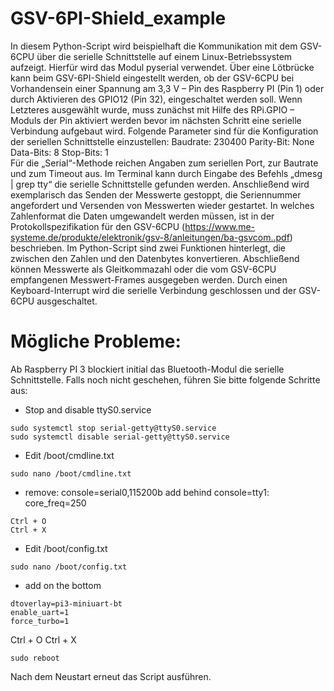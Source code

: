 # GSV-6PI-Shield_example
In diesem Python-Script wird beispielhaft die Kommunikation mit dem GSV-6CPU über die serielle Schnittstelle auf einem 
Linux-Betriebssystem aufzeigt. Hierfür wird das Modul pyserial verwendet.
Über eine Lötbrücke kann beim GSV-6PI-Shield eingestellt werden, ob der GSV-6CPU bei Vorhandensein einer Spannung am 3,3 V – Pin 
des Raspberry PI (Pin 1) oder durch Aktivieren des GPIO12 (Pin 32), eingeschaltet werden soll. Wenn Letzteres ausgewählt wurde, 
muss zunächst mit Hilfe des RPi.GPIO – Moduls der Pin aktiviert werden bevor im nächsten Schritt eine serielle Verbindung 
aufgebaut wird. 
Folgende Parameter sind für die Konfiguration der seriellen Schnittstelle einzustellen:
Baudrate: 230400
Parity-Bit: None
Data-Bits: 8
Stop-Bits: 1	
Für die „Serial“-Methode reichen Angaben zum seriellen Port, zur Bautrate und zum Timeout aus. Im Terminal kann durch Eingabe 
des Befehls „dmesg | grep tty“ die serielle Schnittstelle gefunden werden.
Anschließend wird exemplarisch das Senden der Messwerte gestoppt, die Seriennummer angefordert und Versenden von Messwerten 
wieder gestartet. In welches Zahlenformat die Daten umgewandelt werden müssen, ist in der Protokollspezifikation für den GSV-6CPU 
(https://www.me-systeme.de/produkte/elektronik/gsv-8/anleitungen/ba-gsvcom..pdf) beschrieben. Im Python-Script sind zwei 
Funktionen hinterlegt, die zwischen den Zahlen und den Datenbytes konvertieren. Abschließend können Messwerte als Gleitkommazahl 
oder die vom GSV-6CPU empfangenen Messwert-Frames ausgegeben werden. Durch einen Keyboard-Interrupt wird die serielle Verbindung 
geschlossen und der GSV-6CPU ausgeschaltet.

# Mögliche Probleme:
Ab Raspberry PI 3 blockiert initial das Bluetooth-Modul die serielle Schnittstelle. Falls noch nicht geschehen, führen Sie bitte folgende Schritte aus:

- Stop and disable ttyS0.service
```
sudo systemctl stop serial-getty@ttyS0.service
sudo systemctl disable serial-getty@ttyS0.service
```
- Edit /boot/cmdline.txt
```
sudo nano /boot/cmdline.txt
```
- remove: console=serial0,115200b add behind console=tty1: core_freq=250
```
Ctrl + O
Ctrl + X
```
- Edit /boot/config.txt
```
sudo nano /boot/config.txt
```
- add on the bottom
```
dtoverlay=pi3-miniuart-bt
enable_uart=1
force_turbo=1
```
Ctrl + O
Ctrl + X
```
sudo reboot
```
Nach dem Neustart erneut das Script ausführen.
